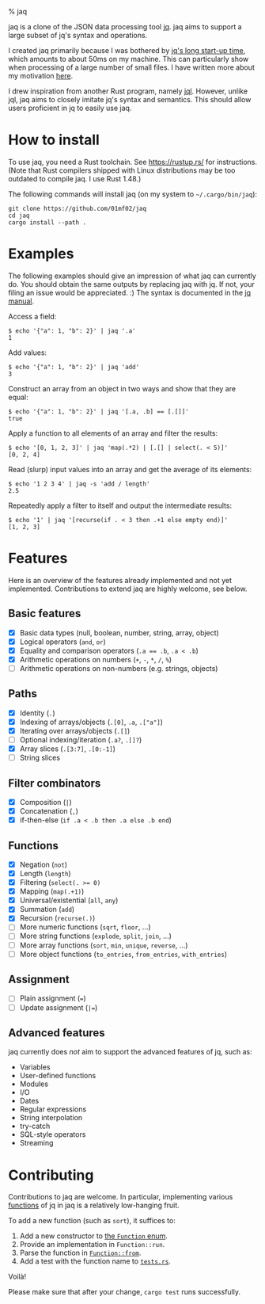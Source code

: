 % jaq


jaq is a clone of the JSON data processing tool [jq].
jaq aims to support a large subset of jq's syntax and operations.

I created jaq primarily because I was bothered by
[jq's long start-up time](https://github.com/stedolan/jq/issues/1411),
which amounts to about 50ms on my machine.
This can particularly show when processing of a large number of small files.
I have written more about my motivation
[here](https://github.com/01mf02/adam-notes#2020-12-04).

I drew inspiration from another Rust program, namely [jql].
However, unlike jql, jaq aims to closely imitate jq's syntax and semantics.
This should allow users proficient in jq to easily use jaq.

[jq]: https://stedolan.github.io/jq/
[jql]: https://github.com/yamafaktory/jql


# How to install

To use jaq, you need a Rust toolchain.
See <https://rustup.rs/> for instructions.
(Note that Rust compilers shipped with Linux distributions
may be too outdated to compile jaq. I use Rust 1.48.)

The following commands will install jaq (on my system to `~/.cargo/bin/jaq`):

    git clone https://github.com/01mf02/jaq
    cd jaq
    cargo install --path .


# Examples

The following examples should give an impression of what jaq can currently do.
You should obtain the same outputs by replacing jaq with jq.
If not, your filing an issue would be appreciated. :)
The syntax is documented in the [jq manual].

[jq manual]: https://stedolan.github.io/jq/manual/

Access a field:

    $ echo '{"a": 1, "b": 2}' | jaq '.a'
    1

Add values:

    $ echo '{"a": 1, "b": 2}' | jaq 'add'
    3

Construct an array from an object in two ways and show that they are equal:

    $ echo '{"a": 1, "b": 2}' | jaq '[.a, .b] == [.[]]'
    true

Apply a function to all elements of an array and filter the results:

    $ echo '[0, 1, 2, 3]' | jaq 'map(.*2) | [.[] | select(. < 5)]'
    [0, 2, 4]

Read (slurp) input values into an array and get the average of its elements:

    $ echo '1 2 3 4' | jaq -s 'add / length'
    2.5

Repeatedly apply a filter to itself and output the intermediate results:

    $ echo '1' | jaq '[recurse(if . < 3 then .+1 else empty end)]'
    [1, 2, 3]


# Features

Here is an overview of the features
already implemented and not yet implemented.
Contributions to extend jaq are highly welcome, see below.

## Basic features

- [x] Basic data types (null, boolean, number, string, array, object)
- [x] Logical operators (`and`, `or`)
- [x] Equality and comparison operators (`.a == .b`, `.a < .b`)
- [x] Arithmetic operations on numbers (`+`, `-`, `*`, `/`, `%`)
- [ ] Arithmetic operations on non-numbers (e.g. strings, objects)

## Paths

- [x] Identity (`.`)
- [x] Indexing of arrays/objects (`.[0]`, `.a`, `.["a"]`)
- [x] Iterating over arrays/objects (`.[]`)
- [ ] Optional indexing/iteration (`.a?`, `.[]?`)
- [x] Array slices (`.[3:7]`, `.[0:-1]`)
- [ ] String slices

## Filter combinators

- [x] Composition (`|`)
- [x] Concatenation (`,`)
- [x] if-then-else (`if .a < .b then .a else .b end`)

## Functions

- [x] Negation (`not`)
- [x] Length (`length`)
- [x] Filtering (`select(. >= 0)`
- [x] Mapping (`map(.+1)`)
- [x] Universal/existential (`all`, `any`)
- [x] Summation (`add`)
- [x] Recursion (`recurse(.)`)
- [ ] More numeric functions (`sqrt`, `floor`, ...)
- [ ] More string functions (`explode`, `split`, `join`, ...)
- [ ] More array functions (`sort`, `min`, `unique`, `reverse`, ...)
- [ ] More object functions (`to_entries`, `from_entries`, `with_entries`)

## Assignment

- [ ] Plain assignment (`=`)
- [ ] Update assignment (`|=`)

## Advanced features

jaq currently does *not* aim to support the advanced features of jq, such as:

- Variables
- User-defined functions
- Modules
- I/O
- Dates
- Regular expressions
- String interpolation
- try-catch
- SQL-style operators
- Streaming


# Contributing

Contributions to jaq are welcome.
In particular, implementing various [functions](#functions) of jq in jaq
is a relatively low-hanging fruit.

To add a new function (such as `sort`), it suffices to:

1. Add a new constructor to [the `Function` enum](src/functions.rs).
2. Provide an implementation in `Function::run`.
3. Parse the function in [`Function::from`](src/parse.rs).
4. Add a test with the function name to [`tests.rs`](tests/tests.rs).

Voilà!

Please make sure that after your change, `cargo test` runs successfully.
